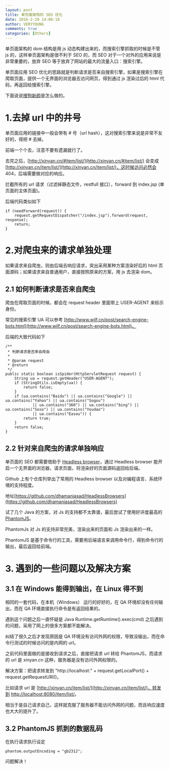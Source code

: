 ```yaml
---
layout: post
title: 单页面架构的 SEO 优化
date: 2016-2-29 14:06:18
author: VERYYOUNG
comments: true
categories: [Others]
---
```


单页面架构的 dom 结构是用 js 动态构建出来的，而搜索引擎抓取的时候是不管 js 的，这样单页面架构是很不利于 SEO 的，而 SEO 对于一个对外的应用来说是非常重要的，放弃 SEO 等于放弃了网站的最大的流量入口：搜索引擎。

单页面应用 SEO 优化的思路就是判断请求是否来自搜索引擎，如果是搜索引擎在爬取页面，提供一个无界面的浏览器去访问网页，得到通过 js 渲染过后的 html 代码，再返回给搜索引擎。

下面说说[搜狗新颜](http://xinyan.cn)是怎么做的。

<!-- more -->

# 1.去掉 url 中的井号

单页面应用的链接中一般会带有 # 号（url hash），这对搜索引擎来说是非常不友好的，得把 # 去掉。

前端一个个去，注意不要有遗漏就行了。

去完之后，[http://xinyan.cn/#item/list/](http://xinyan.cn/#item/list/) 会变成 [http://xinyan.cn/item/list/](http://xinyan.cn/item/list/)，这时候访问必然会 404，后端需要做对应的响应。

拦截所有的 url 请求（过滤掉静态文件，restfull 接口），forward 到 index.jsp (单页面的主体页面)。

后端代码类似如下 


    if (needForward(request)) {
        request.getRequestDispatcher("/index.jsp").forward(request, response);
        return;
    }
    


# 2.对爬虫来的请求单独处理

如果请求来自爬虫，则由后端去响应请求，突出采用某种方案渲染好后的 html 页面源码；如果请求来自普通用户，直接按照原来的方案，用 js 去渲染 dom。


## 2.1 如何判断请求是否来自爬虫

爬虫在爬取页面的时候，都会在 request header 里面带上 USER-AGENT 来标示身份。

常见的搜索引擎 UA 可以参考 [http://www.wilf.cn/post/search-engine-bots.html](http://www.wilf.cn/post/search-engine-bots.html)。

后端的大致代码如下


    /**
     * 判断请求是否来自爬虫
     *
     * @param request
     * @return
     */
    public static boolean isSpider(HttpServletRequest request) {
        String ua = request.getHeader("USER-AGENT");
        if (StringUtils.isEmpty(ua)) {
            return false;
        }
        if (ua.contains("Baidu") || ua.contains("Google") || ua.contains("Yahoo") || ua.contains("Sogou")
                || ua.contains("360") || ua.contains("bing") || ua.contains("Soso") || ua.contains("Youdao")
                || ua.contains("Easou")) {
            return true;
        }
        return false;
    }
    
    

## 2.2 针对来自爬虫的请求单独响应

单页面的 SEO 都需要借助于 [Headless browser](https://en.wikipedia.org/wiki/Headless_browser)，通过 Headless browser 能开启一个无界面的浏览器，请求页面，将渲染好的页面源码返回给后端。

Github 上有个仓库列举出了常用的 Headless browser 以及对编程语言、系统环境的支持程度。

地址[https://github.com/dhamaniasad/HeadlessBrowsers](https://github.com/dhamaniasad/HeadlessBrowsers)

试了几个 Java 的方案，对 Js 的支持都不太靠谱，最后尝试了使用好评度最高的 [PhantomJS](http://phantomjs.org/)。

PhantomJs 对 Js 的支持非常完美，渲染出来的页面和 Js 渲染出来的一样。


PhantomJS 是基于命令行的工具，需要用后端语言来调用命令行，得到命令行的输出，最后返回给前端。




# 3. 遇到的一些问题以及解决方案

## 3.1 在 Windows 能得到输出，在 Linux 得不到

相同的一套代码，在本机（Windows） 运行的好好的，在 QA 环境却没有任何输出，而在 QA 环境直接执行命令是有返回结果的。

遇到这个问题之后一直怀疑是 Java Runtime.getRuntime().exec(cmd) 之后遇到的问题，采用了网上的很多方案都不能解决。

纠结了很久之后才发现原因是 QA 环境没有访问外网的权限，导致没输出，而在命令行测试的时候访问的是内网的 url。


之前代码里面做的是接收到请求之后，直接把请求 url 转给 PhantomJS，而请求的 url 是 xinyan.cn 这种，服务器是没有访问外网权限的。

解决方案：把请求转发到 "http://localhost:" + request.getLocalPort() + request.getRequestURI()。

比如请求 url 是 [http://xinyan.cn/item/list/](http://xinyan.cn/item/list/)，转发到 [http://localhost:8080/item/list/](http://localhost:8080/item/list/)。

相当于是自己请求自己，这样就克服了服务器不能访问外网的问题，而且响应速度也大大的提升了。



## 3.2 PhantomJS 抓到的数据乱码

在执行请求执行设定

    phantom.outputEncoding = "gb2312";
    
问题解决！








